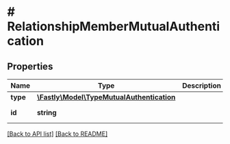 # # RelationshipMemberMutualAuthentication

## Properties

Name | Type | Description | Notes
------------ | ------------- | ------------- | -------------
**type** | [**\Fastly\Model\TypeMutualAuthentication**](TypeMutualAuthentication.md) |  | [optional] 
**id** | **string** |  | [optional] [readonly] 


[[Back to API list]](../../README.md#endpoints) [[Back to README]](../../README.md)
